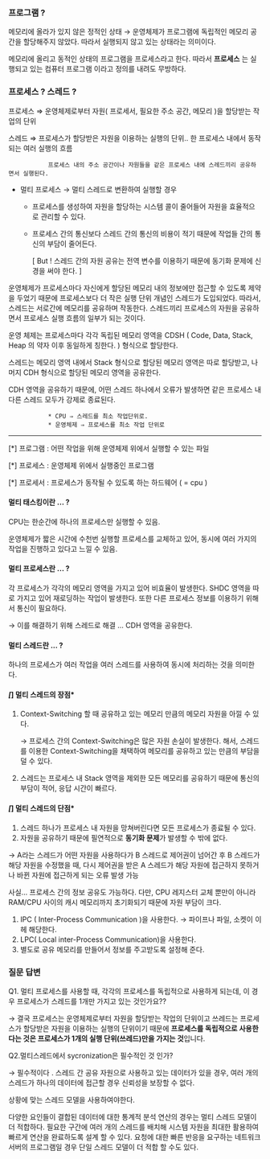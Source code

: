### 프로그램 ?

메모리에 올라가 있지 않은 정적인 상태 → 운영체제가 프로그램에 독립적인 메모리 공간을 할당해주지 않았다. 따라서 실행되지 않고 있는 상태라는 의미이다.

메모리에 올리고 동적인 상태의 프로그램을 프로세스라고 한다. 따라서 **프로세스** 는 실행되고 있는 컴퓨터 프로그램 이라고 정의를 내려도 무방하다. 

### 프로세스 ? 스레드 ?

프로세스 ⇒ 운영체제로부터 자원( 프로세서, 필요한 주소 공간, 메모리 )을 할당받는 작업의 단위

스레드 ⇒ 프로세스가 할당받은 자원을 이용하는 실행의 단위.. 한 프로세스 내에서 동작되는 여러 실행의 흐름


               프로세스 내의 주소 공간이나 자원들을 같은 프로세스 내에 스레드끼리 공유하면서 실행된다. 

- 멀티 프로세스 → 멀티 스레드로 변환하여 실행할 경우

    * 프로세스를 생성하여 자원을 할당하는 시스템 콜이 줄어들어 자원을 효율적으로 관리할 수 있다. 

    * 프로세스 간의 통신보다 스레드 간의 통신의 비용이 적기 때문에 작업들 간의 통신의 부담이 줄어든다. 

      [ But ! 스레드 간의 자원 공유는 전역 변수를 이용하기 때문에 동기화 문제에 신경을 써야 한다. ]

운영체제가 프로세스마다 자신에게 할당된 메모리 내의 정보에만 접근할 수 있도록 제약을 두었기 때문에 프로세스보다 더 작은 실행 단위 개념인 스레드가 도입되었다. 따라서, 스레드는 서로간에 메모리를 공유하며 작동한다. 스레드끼리 프로세스의 자원을 공유하면서 프로세스 실행 흐름의 일부가 되는 것이다. 

운영 체제는 프로세스마다 각각 독립된 메모리 영역을 CDSH ( Code, Data, Stack, Heap 의 약자 이후 동일하게 칭한다. ) 형식으로 할당한다. 

스레드는 메모리 영역 내에서 Stack 형식으로 할당된 메모리 영역은 따로 할당받고, 나머지 CDH 형식으로 할당된 메모리 영역을 공유한다. 

CDH 영역을 공유하기 때문에, 어떤 스레드 하나에서 오류가 발생하면 같은 프로세스 내 다른 스레드 모두가 강제로 종료된다. 

               * CPU ⇒ 스레드를 최소 작업단위로.
               * 운영체제 ⇒ 프로세스를 최소 작업 단위로

---

[*] 프로그램 : 어떤 작업을 위해 운영체제 위에서 실행할 수 있는 파일

[*] 프로세스 : 운영체제 위에서 실행중인 프로그램

[*] 프로세서 : 프로세스가 동작될 수 있도록 하는 하드웨어 ( = cpu )

#### __멀티 태스킹이란 ... ?__

CPU는 한순간에 하나의 프로세스만 실행할 수 있음.

운영체제가 짧은 시간에 수천번 실행할 프로세스를 교체하고 있어, 동시에 여러 가지의 작업을 진행하고 있다고 느낄 수 있음. 

#### __멀티 프로세스란 ... ?__

각 프로세스가 각각의 메모리 영역을 가지고 있어 비효율이 발생한다. SHDC 영역을 따로 가지고 있어 재로딩하는 작업이 발생한다. 또한 다른 프로세스 정보를 이용하기 위해서 통신이 필요하다. 

→ 이를 해결하기 위해 스레드로 해결 ... CDH 영역을 공유한다.  

#### __멀티 스레드란 ... ?__

하나의 프로세스가 여러 작업을 여러 스레드를 사용하여 동시에 처리하는 것을 의미한다. 

#### *[*] 멀티 스레드의 장점*

1. Context-Switching 할 때 공유하고 있는 메모리 만큼의 메모리 자원을 아낄 수 있다. 

    → 프로세스 간의 Context-Switching은 많은 자원 손실이 발생한다. 해서, 스레드를 이용한 Context-Switching을 채택하여 메모리를 공유하고 있는 만큼의 부담을 덜 수 있다.

2. 스레드는 프로세스 내 Stack 영역을 제외한 모든 메모리를 공유하기 때문에 통신의 부담이 적어, 응답 시간이 빠르다. 

#### *[*] 멀티 스레드의 단점*

1. 스레드 하나가 프로세스 내 자원을 망쳐버린다면 모든 프로세스가 종료될 수 있다. 
2. 자원을 공유하기 때문에 필연적으로 **동기화 문제**가 발생할 수 밖에 없다.

→ A라는 스레드가 어떤 자원을 사용하다가 B 스레드로 제어권이 넘어간 후 B 스레드가 해당 자원을 수정했을 때, 다시 제어권을 받은 A 스레드가 해당 자원에 접근하지 못하거나 바뀐 자원에 접근하게 되는 오류 발생 가능

사실... 프로세스 간의 정보 공유도 가능하다. 다만, CPU 레지스터 교체 뿐만이 아니라 RAM/CPU 사이의 캐시 메모리까지 초기화되기 때문에 자원 부담이 크다. 

1. IPC ( Inter-Process Communication )을 사용한다. → 파이프나 파일, 소켓이 이헤 해당한다.
2. LPC( Local inter-Process Communication)을 사용한다.
3. 별도로 공유 메모리를 만들어서 정보를 주고받도록 설정해 준다.



### 질문 답변

Q1. 멀티 프로세스를 사용할 때, 각각의 프로세스를 독립적으로 사용하게 되는데, 이 경우 프로세스가 스레드를 1개만 가지고 있는 것인가요??

→ 결국 프로세스는 운영체제로부터 자원을 할당받는 작업의 단위이고 쓰레드는 프로세스가 할당받은 자원을 이용하는 실행의 단위이기 때문에 **프로세스를 독립적으로 사용한다는 것은 프로세스가 1개의 실행 단위(쓰레드)만을 가지는 것**입니다.

Q2.멀티스레드에서 sycronization은 필수적인 것 인가?

→ 필수적이다 . 스레드 간 공유 자원으로 사용하고 있는 데이터가 있을 경우, 여러 개의 스레드가 하나의 데이터에 접근할 경우 신뢰성을 보장할 수 없다.

상황에 맞는 스레드 모델을 사용하여야한다.

다양한 요인들이 결합된 데이터에 대한 통계적 분석 연산의 경우는 멀티 스레드 모델이 더 적합하다. 필요한 구간에 여러 개의 스레드를 배치해 시스템 자원을 최대한 활용하여 빠르게 연산을 완료하도록 설계 할 수 있다. 요청에 대한 빠른 반응을 요구하는 네트워크 서버의 프로그램일 경우 단일 스레드 모델이 더 적합 할 수도 있다.

